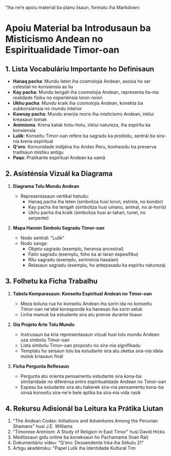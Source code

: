 "Iha ne'e apoiu material ba planu lisaun, formatu iha Markdown:

# Apoiu Material ba Introdusaun ba Misticismo Andean no Espiritualidade Timor-oan

## 1. Lista Vocabuláriu Importante ho Definisaun

- **Hanaq pacha**: Mundu leten iha cosmolojia Andean, asosia ho ser celestial no konsiensia as liu
- **Kay pacha**: Mundu tengah iha cosmolojia Andean, representa ita-nia realidade físiku no esperiénsia loron-loron
- **Ukhu pacha**: Mundu kraik iha cosmolojia Andean, konekta ba subkonsiensia no mundu interior
- **Kawsay pacha**: Mundu enerjia moris iha misticismo Andean, inklui kreasaun tomak
- **Animismu**: Krena katak hotu-hotu, inklui natureza, iha espíritu ka konsiensia
- **Lulik**: Konseitu Timor-oan refere ba sagradu ka proibidu, sentrál ba sira-nia krena espiritual
- **Q'ero**: Komunidade indijéna iha Andes Peru, konhesidu ba preserva tradisaun místiku antigu
- **Paqo**: Pratikante espiritual Andean ka xamã

## 2. Asisténsia Vizuál ka Diagrama

1. **Diagrama Tolu Mundu Andean**
   - Representasaun vertikal hatudu:
     - Hanaq pacha iha leten (simboliza husi loron, estrela, no kondor)
     - Kay pacha iha tengah (simboliza husi umanu, animal, no ai-horis)
     - Ukhu pacha iha kraik (simboliza husi ai-tahan, tunel, no serpente)

2. **Mapa Hanoin Simbolu Sagradu Timor-oan**
   - Nodo sentrál: "Lulik"
   - Nodo sanga:
     - Objetu sagradu (exemplu, heransa ancestral)
     - Fatin sagradu (exemplu, foho ka ai-laran espesífiku)
     - Ritu sagradu (exemplu, serimónia hasaian)
     - Relasaun sagradu (exemplu, ho antepasadu ka espíritu natureza)

## 3. Folhetu ka Ficha Trabalhu

1. **Tabela Komparasaun: Konseitu Espiritual Andean no Timor-oan**
   - Meza koluna rua ho konseitu Andean iha sorin ida no konseitu Timor-oan ne'ebé koresponde ka hanesan iha sorin seluk
   - Linha mamuk ba estudante sira atu prenxe durante lisaun

2. **Gia Projeto Arte Tolu Mundu**
   - Instrusaun ba kria representasaun vizuál husi tolu mundu Andean uza simbolu Timor-oan
   - Lista simbolu Timor-oan propostu no sira-nia signifikadu
   - Templatu ho seisaun tolu ba estudante sira atu sketsa sira-nia ideia molok kriasaun finál

3. **Ficha Pergunta Reflesaun**
   - Pergunta atu orienta pensamentu estudante sira kona-ba similaridade no diferensa entre espiritualidade Andean no Timor-oan
   - Espasu ba estudante sira atu hakerek sira-nia pensamentu kona-ba oinsá konseitu sira-ne'e bele aplika ba sira-nia vida rasik

## 4. Rekursu Adisionál ba Leitura ka Prátika Liutan

1. "The Andean Codex: Initiations and Adventures Among the Peruvian Shamans" husi J.E. Williams
2. "Timorese Animism: A Study of Religion in East Timor" husi David Hicks
3. Meditasaun gidu online ba koneksaun ho Pachamama (Inan Rai)
4. Dokumentáriu vídeu: "Q'ero: Dessendente Inka iha Sékulu 21"
5. Artigu akadémiku: "Papel Lulik iha Identidade Kultural Tim